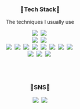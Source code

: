 
<h3 align="center"> 🦋Tech Stack🦋 </h3>

<p align="center"> The techniques I usually use </p>

<p align="center">
  <img src="https://img.shields.io/badge/Python-3766AB?style=flat-square&logo=Python&logoColor=white"/></a>&nbsp 
  <img src="https://img.shields.io/badge/Java-007396?style=flat-square&logo=Java&logoColor=white"/></a>&nbsp 
  <br>
  <img src="https://img.shields.io/badge/SpringBoot-6DB33F?style=flat-square&logo=Spring&logoColor=white"/></a>&nbsp 
  <img src="https://img.shields.io/badge/Django-092E20?style=flat-square&logo=Django&logoColor=white"/></a>&nbsp 
  <br>
  <img src="https://img.shields.io/badge/Mysql-E6B91E?style=flat-square&logo=MySql&logoColor=white"/></a>&nbsp
<img src="https://img.shields.io/badge/elasticsearch-005571?style=flat-square&logo=elasticsearch&logoColor=white"/></a>&nbsp
  <img src="https://img.shields.io/badge/Apache Kafka-231F20?style=flat-square&logo=Apache Kafka&logoColor=white"/></a>&nbsp 
  <img src="https://img.shields.io/badge/Redis-DC382D?style=flat-square&logo=Redis&logoColor=white"/></a>&nbsp 
  <img src="https://img.shields.io/badge/MongoDB-47A248?style=flat-square&logo=MongoDB&logoColor=white"/></a>&nbsp 
  <img src="https://img.shields.io/badge/Celery-37814A?style=flat-square&logo=Celery&logoColor=white"/></a>&nbsp 
 <img src="https://img.shields.io/badge/Grafana-F46800?style=flat-square&logo=Grafana&logoColor=white"/></a>&nbsp
 <img src="https://img.shields.io/badge/Apache Airflow-017CEE?style=flat-square&logo=Apache Airflow&logoColor=white"/></a>&nbsp
  <br>
  <img src="https://img.shields.io/badge/aws-333664?style=flat-square&logo=amazon-aws&logoColor=white"/></a>&nbsp
  <img src="https://img.shields.io/badge/Docker-2496ED?style=flat-square&logo=Docker&logoColor=white"/></a>&nbsp
  <img src="https://img.shields.io/badge/Kubernetes-326CE5?style=flat-square&logo=Kubernetes&logoColor=white"/></a>&nbsp 

</p>

<br>


  
<br>


<h3 align="center"> 🦋SNS🦋 </h3>
<p align="center">
  <a href="https://blog.naver.com/potatoswag"><img src="https://img.shields.io/badge/%20Blog-11B48A?style=flat-square&logo=Vimeo&logoColor=white&link=https://blog.naver.com/potatoswag"/></a>&nbsp
  <a href="mailto:sujinee9797@gmail.com"><img src="https://img.shields.io/badge/Gmail-d14836?style=flat-square&logo=Gmail&logoColor=white&link=sujinee9797@gmail.com"/></a>
</p>
<br>
